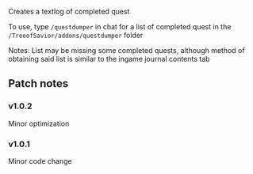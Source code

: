 Creates a textlog of completed quest

To use, type `/questdumper` in chat for a list of completed quest in the `/TreeofSavior/addons/questdumper` folder


Notes: List may be missing some completed quests, although method of obtaining said list is similar to the ingame journal contents tab

Patch notes
---
### v1.0.2
Minor optimization

### v1.0.1
Minor code change